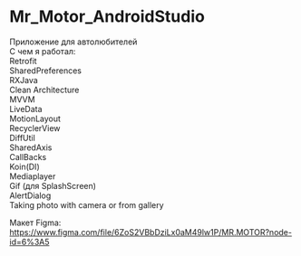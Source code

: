 # Mr_Motor_AndroidStudio
Приложение для автолюбителей  
С чем я работал:  
Retrofit  
SharedPreferences  
RXJava  
Clean Architecture  
MVVM  
LiveData  
MotionLayout  
RecyclerView  
DiffUtil  
SharedAxis  
CallBacks  
Koin(DI)  
Mediaplayer  
Gif (для SplashScreen)  
AlertDialog  
Taking photo with camera or from gallery  

Макет Figma: https://www.figma.com/file/6ZoS2VBbDziLx0aM49lw1P/MR.MOTOR?node-id=6%3A5
